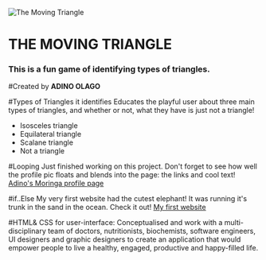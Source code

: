 ![The Moving Triangle](https://github.com/iharsh234/WebApp.git)

# **THE MOVING TRIANGLE**
### This is a fun game of identifying types of triangles.

#Created by **ADINO OLAGO**


#Types of Triangles it identifies
Educates the playful user about three main types of triangles, and whether or not, what they have is just not a triangle!
- Isosceles triangle
- Equilateral triangle
- Scalane triangle
- Not a triangle

#Looping
Just finished working on this project. Don't forget to see how well the profile pic floats and blends into the page: the links and cool text!
[Adino's Moringa profile page](https://github.com/Adino-S/Friday-Assignments/blob/master/index.html)

#if..Else
My very first website had the cutest elephant! It was running it's trunk in the sand in the ocean. Check it out!
[My first website](https://github.com/Adino-S/my-first-website/blob/master/index.html)

#HTML& CSS for user-interface:
Conceptualised and work with a multi-disciplinary team of doctors, nutritionists, biochemists, software engineers, UI designers and graphic designers to create an application that would empower people to live a healthy, engaged, productive and happy-filled life.
